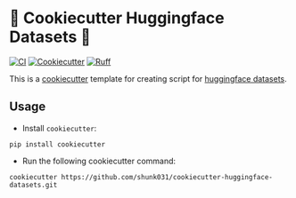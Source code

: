 # 🍪 Cookiecutter Huggingface Datasets 🤗

[![CI](https://github.com/shunk031/cookiecutter-huggingface-datasets/actions/workflows/ci.yaml/badge.svg)](https://github.com/shunk031/cookiecutter-huggingface-datasets/actions/workflows/ci.yaml)
[![Cookiecutter](https://img.shields.io/badge/🍪%20cookiecutter-template-D4AA00)](https://github.com/cookiecutter/cookiecutter)
[![Ruff](https://img.shields.io/endpoint?url=https://raw.githubusercontent.com/astral-sh/ruff/main/assets/badge/v2.json)](https://github.com/astral-sh/ruff)

This is a [cookiecutter](https://github.com/cookiecutter/cookiecutter) template for creating script for [huggingface datasets](https://github.com/huggingface/datasets).

## Usage

- Install `cookiecutter`:

```shell
pip install cookiecutter
```

- Run the following cookiecutter command:

```shell
cookiecutter https://github.com/shunk031/cookiecutter-huggingface-datasets.git
```
